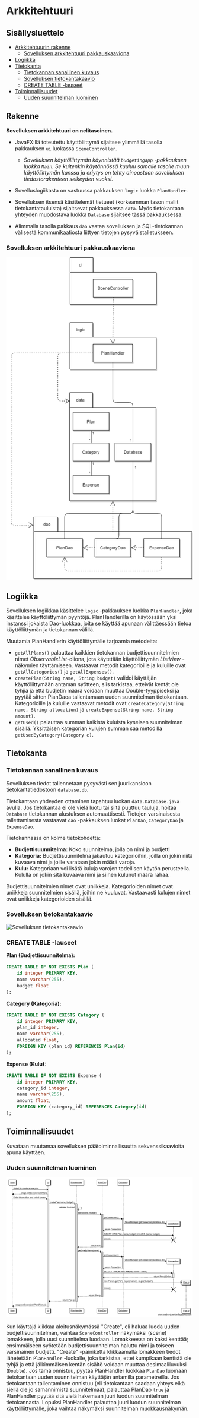 # Arkkitehtuuri
## Sisällysluettelo
- [Arkkitehtuurin rakenne](#rakenne)
  - [Sovelluksen arkkitehtuuri pakkauskaaviona](#sovelluksen-arkkitehtuuri-pakkauskaaviona)
- [Logiikka](#logiikka)
- [Tietokanta](#tietokanta)
  - [Tietokannan sanallinen kuvaus](#tietokannan-sanallinen-kuvaus)
  - [Sovelluksen tietokantakaavio](#sovelluksen-tietokantakaavio)
  - [CREATE TABLE -lauseet](#create-table--lauseet)
- [Toiminnallisuudet](#toiminnallisuudet)
  - [Uuden suunnitelman luominen](#uuden-suunnitelman-luominen)

## Rakenne
**Sovelluksen arkkitehtuuri on nelitasoinen.** 
- JavaFX:llä toteutettu käyttöliittymä sijaitsee ylimmällä tasolla pakkauksen `ui` luokassa `SceneController`. 
  - *Sovelluksen käyttöliittymän käynnistää `budgetingapp` -pakkauksen luokka `Main`. Se kuitenkin käytännössä kuuluu samalle tasolle muun käyttöliittymän kanssa ja eriytys on tehty ainoastaan sovelluksen tiedostorakenteen selkeyden vuoksi.*

- Sovelluslogiikasta on vastuussa pakkauksen `logic` luokka `PlanHandler`.
- Sovelluksen itsensä käsittelemät tietueet (korkeamman tason mallit tietokantatauluista) sijaitsevat pakkauksessa `data`. Myös tietokantaan yhteyden muodostava luokka `Database` sijaitsee tässä pakkauksessa.
- Alimmalla tasolla pakkaus `dao` vastaa sovelluksen ja SQL-tietokannan välisestä kommunikaatiosta liittyen tietojen pysyväistalletukseen.

### Sovelluksen arkkitehtuuri pakkauskaaviona
![Sovelluksen arkkitehtuuri](https://github.com/otsha/otm-harjoitustyo/blob/master/documentation/week5_architecture.png)

## Logiikka
Sovelluksen logiikkaa käsittelee ``logic`` -pakkauksen luokka ``PlanHandler``, joka käsittelee käyttöliittymän pyyntöjä. PlanHandlerilla on käytössään yksi instanssi jokaista Dao-luokkaa, joita se käyttää apunaan välittäessään tietoa käyttöliittymän ja tietokannan välillä.

Muutamia PlanHandlerin käyttöliittymälle tarjoamia metodeita:
- ``getAllPlans()`` palauttaa kaikkien tietokannan budjettisuunnitelmien nimet *ObservableList*-oliona, jota käytetään käyttöliittymän *ListView* -näkymien täyttämiseen. Vastaavat metodit kategorioille ja kuluille ovat ``getAllCategories()`` ja ``getAllExpenses()``.
- ``createPlan(String name, String budget)`` validoi käyttäjän käyttöliittymään antaman syötteen, siis tarkistaa, etteivät kentät ole tyhjiä ja että budjetin määrä voidaan muuttaa Double-tyyppiseksi ja pyytää sitten PlanDaoa tallentamaan uuden suunnitelman tietokantaan. Kategorioille ja kuluille vastaavat metodit ovat ``createCategory(String name, String allocation)`` ja ``createExpense(String name, String amount)``.
- ``getUsed()`` palauttaa summan kaikista kuluista kyseisen suunnitelman sisällä. Yksittäisen kategorian kulujen summan saa metodilla ``getUsedByCategory(Category c)``.

## Tietokanta
### Tietokannan sanallinen kuvaus
Sovelluksen tiedot tallennetaan pysyvästi sen juurikansioon tietokantatiedostoon ``database.db``.

Tietokantaan yhdeyden ottaminen tapahtuu luokan ``data.Database.java`` avulla. Jos tietokantaa ei ole vielä luotu tai siitä puuttuu tauluja, hoitaa ``Database`` tietokannan alustuksen automaattisesti. Tietojen varsinaisesta tallettamisesta vastaavat ``dao`` -pakkauksen luokat ``PlanDao``, ``CategoryDao`` ja ``ExpenseDao``.

Tietokannassa on kolme tietokohdetta:
- **Budjettisuunnitelma:** Koko suunnitelma, jolla on nimi ja budjetti
- **Kategoria:** Budjettisuunnitelma jakautuu kategorioihin, joilla on jokin niitä kuvaava nimi ja joille varataan jokin määrä varoja.
- **Kulu:** Kategoriaan voi lisätä kuluja varojen todellisen käytön perusteella. Kululla on jokin sitä kuvaava nimi ja siihen kulunut määrä rahaa.

Budjettisuunnitelmien nimet ovat uniikkeja. Kategorioiden nimet ovat uniikkeja suunnitelmien sisällä, joihin ne kuuluvat. Vastaavasti kulujen nimet ovat uniikkeja kategorioiden sisällä.

### Sovelluksen tietokantakaavio
![Sovelluksen tietokantakaavio](https://camo.githubusercontent.com/c47126d18f09c883dde8de9d2a721639c7d64578/68747470733a2f2f79756d6c2e6d652f64323665633663652e706e67)
### CREATE TABLE -lauseet
**Plan (Budjettisuunnitelma):**
```SQL
CREATE TABLE IF NOT EXISTS Plan (
    id integer PRIMARY KEY,
    name varchar(255), 
    budget float
);
```

**Category (Kategoria):**
```SQL
CREATE TABLE IF NOT EXISTS Category (
    id integer PRIMARY KEY, 
    plan_id integer, 
    name varchar(255), 
    allocated float, 
    FOREIGN KEY (plan_id) REFERENCES Plan(id)
);
```

**Expense (Kulu):**
```SQL
CREATE TABLE IF NOT EXISTS Expense (
    id integer PRIMARY KEY,
    category_id integer,
    name varchar(255),
    amount float,
    FOREIGN KEY (category_id) REFERENCES Category(id)
);

```

## Toiminnallisuudet
Kuvataan muutamaa sovelluksen päätoiminnallisuutta sekvenssikaavioita apuna käyttäen.

### Uuden suunnitelman luominen
![Sekvenssikaavio: uusi suunnitelma](https://github.com/otsha/otm-harjoitustyo/blob/master/documentation/seqDiagram_creating_a_plan_v2.png)

Kun käyttäjä klikkaa aloitusnäkymässä "Create", eli haluaa luoda uuden budjettisuunnitelman, vaihtaa ``SceneController`` näkymäksi (scene) lomakkeen, jolla uusi suunnitelma luodaan. Lomakkeessa on kaksi kenttää; ensimmäiseen syötetään budjettisuunnitelman haluttu nimi ja toiseen varsinainen budjetti. "Create" -painiketta klikkaamalla lomakkeen tiedot lähetetään ``PlanHandler`` -luokalle, joka tarkistaa, ettei kumpikaan kentistä ole tyhjä ja että jälkimmäisen kentän sisältö voidaan muuttaa desimaaliluvuksi (``Double``). Jos tämä onnistuu, pyytää PlanHandler luokkaa ``PlanDao`` luomaan tietokantaan uuden suunnitelman käyttäjän antamilla parametreilla. Jos tietokantaan tallentaminen onnistuu (eli tietokantaan saadaan yhteys eikä siellä ole jo samannimistä suunnitelmaa), palauttaa PlanDao ``true`` ja PlanHandler pyytää sitä vielä hakemaan juuri luodun suunnitelman tietokannasta. Lopuksi PlanHandler palauttaa juuri luodun suunnitelman käyttöliittymälle, joka vaihtaa näkymäksi suunnitelman muokkausnäkymän.
